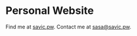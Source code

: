 # Personal Website

Find me at [savic.pw](http://savic.pw). Contact me at [sasa@savic.pw]('mailto://sasa@savic.pw').

